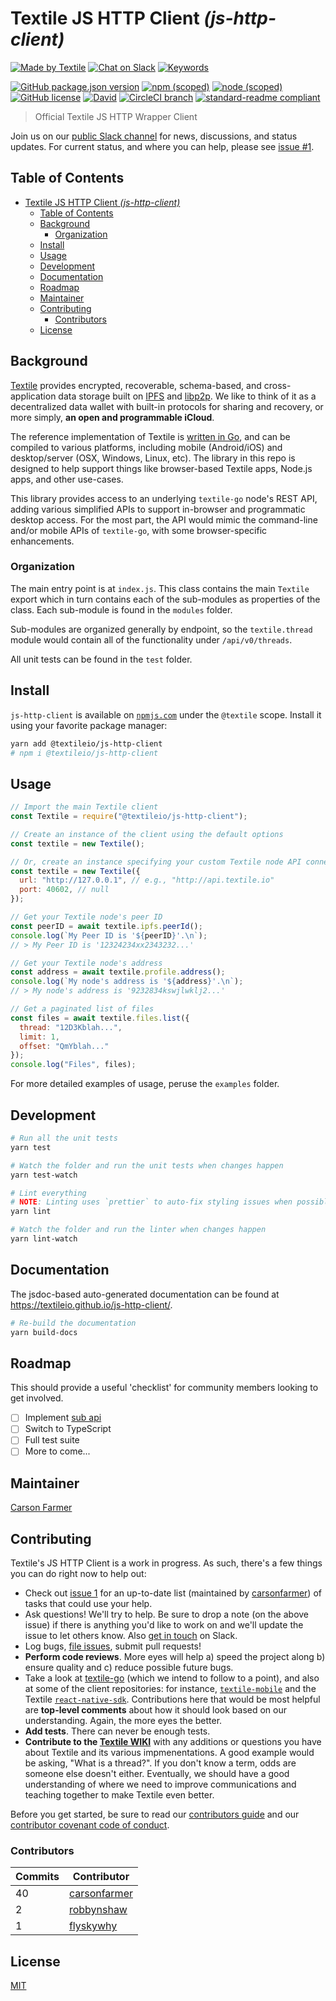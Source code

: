 # Textile JS HTTP Client _(js-http-client)_

[![Made by Textile](https://img.shields.io/badge/made%20by-Textile-informational.svg?style=popout-square)](https://textile.io)
[![Chat on Slack](https://img.shields.io/badge/slack-slack.textile.io-informational.svg?style=popout-square)](https://slack.textile.io)
[![Keywords](https://img.shields.io/github/package-json/keywords/textileio/js-http-client.svg?style=popout-square)](./package.json)

[![GitHub package.json version](https://img.shields.io/github/package-json/v/textileio/js-http-client.svg?style=popout-square)](./package.json)
[![npm (scoped)](https://img.shields.io/npm/v/@textileio/js-http-client.svg?style=popout-square)](https://www.npmjs.com/package/@textileio/js-http-client)
[![node (scoped)](https://img.shields.io/node/v/@textileio/js-http-client.svg?style=popout-square)](https://www.npmjs.com/package/@textileio/js-http-client)
[![GitHub license](https://img.shields.io/github/license/textileio/js-http-client.svg?style=popout-square)](./LICENSE)
[![David](https://img.shields.io/david/dev/textileio/js-http-client.svg)](https://david-dm.org/textileio/js-http-client)
[![CircleCI branch](https://img.shields.io/circleci/project/github/textileio/js-http-client/master.svg?style=popout-square)](https://circleci.com/gh/textileio/js-http-client)
[![standard-readme compliant](https://img.shields.io/badge/readme%20style-standard-brightgreen.svg?style=popout-square)](https://github.com/RichardLitt/standard-readme)

> Official Textile JS HTTP Wrapper Client

Join us on our [public Slack channel](https://slack.textile.io/) for news, discussions, and status updates. For current status, and where you can help, please see [issue #1](https://github.com/textileio/js-http-client/issues/1).

## Table of Contents

- [Textile JS HTTP Client _(js-http-client)_](#textile-js-http-client-js-http-client)
  - [Table of Contents](#table-of-contents)
  - [Background](#background)
    - [Organization](#organization)
  - [Install](#install)
  - [Usage](#usage)
  - [Development](#development)
  - [Documentation](#documentation)
  - [Roadmap](#roadmap)
  - [Maintainer](#maintainer)
  - [Contributing](#contributing)
    - [Contributors](#contributors)
  - [License](#license)

## Background

[Textile](https://www.textile.io) provides encrypted, recoverable, schema-based, and cross-application data storage built on [IPFS](https://github.com/ipfs) and [libp2p](https://github.com/libp2p). We like to think of it as a decentralized data wallet with built-in protocols for sharing and recovery, or more simply, **an open and programmable iCloud**.

The reference implementation of Textile is [written in Go](https://github.com/textileio/textile-go), and can be compiled to various platforms, including mobile (Android/iOS) and desktop/server (OSX, Windows, Linux, etc). The library in this repo is designed to help support things like browser-based Textile apps, Node.js apps, and other use-cases.

This library provides access to an underlying `textile-go` node's REST API, adding various simplified APIs to support in-browser and programmatic desktop access. For the most part, the API would mimic the command-line and/or mobile APIs of `textile-go`, with some browser-specific enhancements.

### Organization

The main entry point is at `index.js`. This class contains the main `Textile` export which in turn contains each of the sub-modules as properties of the class. Each sub-module is found in the `modules` folder.

Sub-modules are organized generally by endpoint, so the `textile.thread` module would contain all of the functionality under `/api/v0/threads`.

All unit tests can be found in the `test` folder.

## Install

`js-http-client` is available on [`npmjs.com`](https://www.npmjs.com/package/@textileio/js-http-client) under the `@textile` scope. Install it using your favorite package manager:

```sh
yarn add @textileio/js-http-client
# npm i @textileio/js-http-client
```

## Usage

```javascript
// Import the main Textile client
const Textile = require("@textileio/js-http-client");

// Create an instance of the client using the default options
const textile = new Textile();

// Or, create an instance specifying your custom Textile node API connection
const textile = new Textile({
  url: "http://127.0.0.1", // e.g., "http://api.textile.io"
  port: 40602, // null
});

// Get your Textile node's peer ID
const peerID = await textile.ipfs.peerId();
console.log(`My Peer ID is '${peerID}'.\n`);
// > My Peer ID is '12324234xx2343232...'

// Get your Textile node's address
const address = await textile.profile.address();
console.log(`My node's address is '${address}'.\n`);
// > My node's address is '9232834kswjlwklj2...'

// Get a paginated list of files
const files = await textile.files.list({
  thread: "12D3Kblah...",
  limit: 1,
  offset: "QmYblah..."
});
console.log("Files", files);
```

For more detailed examples of usage, peruse the `examples` folder.

## Development

```sh
# Run all the unit tests
yarn test

# Watch the folder and run the unit tests when changes happen
yarn test-watch

# Lint everything
# NOTE: Linting uses `prettier` to auto-fix styling issues when possible
yarn lint

# Watch the folder and run the linter when changes happen
yarn lint-watch
```

## Documentation

The jsdoc-based auto-generated documentation can be found at https://textileio.github.io/js-http-client/.

```sh
# Re-build the documentation
yarn build-docs
```

## Roadmap

This should provide a useful 'checklist' for community members looking to get involved.

- [ ] Implement [sub api](https://github.com/textileio/textile-go/blob/master/cmd/sub.go)
- [ ] Switch to TypeScript
- [ ] Full test suite
- [ ] More to come...

## Maintainer

[Carson Farmer](https://github.com/carsonfarmer)

## Contributing

Textile's JS HTTP Client is a work in progress. As such, there's a few things you can do right now to help out:

  * Check out [issue 1](https://github.com/textileio/js-http-client/issues/1) for an up-to-date list (maintained by [carsonfarmer](https://github.com/carsonfarmer)) of tasks that could use your help.
  * Ask questions! We'll try to help. Be sure to drop a note (on the above issue) if there is anything you'd like to work on and we'll update the issue to let others know. Also [get in touch](https://slack.textile.io) on Slack.
  * Log bugs, [file issues](https://github.com/textileio/js-http-client/issues), submit pull requests!
  * **Perform code reviews**. More eyes will help a) speed the project along b) ensure quality and c) reduce possible future bugs.
  * Take a look at [textile-go](https://github.com/textileio/textile-go) (which we intend to follow to a point), and also at some of the client repositories: for instance, [`textile-mobile`](https://github.com/textileio/textile-mobile) and the Textile [`react-native-sdk`](https://github.com/textileio/react-native-sdk). Contributions here that would be most helpful are **top-level comments** about how it should look based on our understanding. Again, the more eyes the better.
  * **Add tests**. There can never be enough tests.
  * **Contribute to the [Textile WIKI](https://github.com/textileio/textile-go/wiki)** with any additions or questions you have about Textile and its various impmenentations. A good example would be asking, "What is a thread?". If you don't know a term, odds are someone else doesn't either. Eventually, we should have a good understanding of where we need to improve communications and teaching together to make Textile even better.

 Before you get started, be sure to read our [contributors guide](./CONTRIBUTING.md) and our [contributor covenant code of conduct](./CODE_OF_CONDUCT.md).

### Contributors
<!-- Update with yarn credit -->
<!-- ⛔️ AUTO-GENERATED-CONTENT:START (CONTRIBUTORS) -->
| **Commits** | **Contributor** |  
| --- | --- |  
| 40 | [carsonfarmer](https://github.com/carsonfarmer) |  
| 2  | [robbynshaw](https://github.com/robbynshaw) |  
| 1  | [flyskywhy](https://github.com/flyskywhy) |  

<!-- ⛔️ AUTO-GENERATED-CONTENT:END -->

## License

[MIT](./LICENSE)

